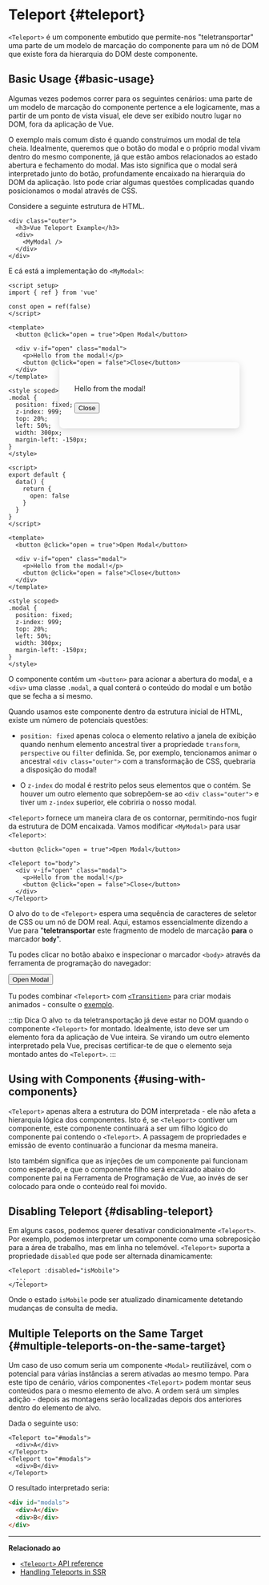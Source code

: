 # Teleport {#teleport}

 <VueSchoolLink href="https://vueschool.io/lessons/vue-3-teleport" title="Aula Gratuita sobre Teleport de Vue.js"/>

`<Teleport>` é um componente embutido que permite-nos "teletransportar" uma parte de um modelo de marcação do componente para um nó de DOM que existe fora da hierarquia do DOM deste componente.

## Basic Usage {#basic-usage}

Algumas vezes podemos correr para os seguintes cenários: uma parte de um modelo de marcação do componente pertence a ele logicamente, mas a partir de um ponto de vista visual, ele deve ser exibido noutro lugar no DOM, fora da aplicação de Vue.

O exemplo mais comum disto é quando construimos um modal de tela cheia. Idealmente, queremos que o botão do modal e o próprio modal vivam dentro do mesmo componente, já que estão ambos relacionados ao estado abertura e fechamento do modal. Mas isto significa que o modal será interpretado junto do botão, profundamente encaixado na hierarquia do DOM da aplicação. Isto pode criar algumas questões complicadas quando posicionamos o modal através de CSS.

Considere a seguinte estrutura de HTML.

```vue-html
<div class="outer">
  <h3>Vue Teleport Example</h3>
  <div>
    <MyModal />
  </div>
</div>
```

E cá está a implementação do `<MyModal>`:

<div class="composition-api">

```vue
<script setup>
import { ref } from 'vue'

const open = ref(false)
</script>

<template>
  <button @click="open = true">Open Modal</button>

  <div v-if="open" class="modal">
    <p>Hello from the modal!</p>
    <button @click="open = false">Close</button>
  </div>
</template>

<style scoped>
.modal {
  position: fixed;
  z-index: 999;
  top: 20%;
  left: 50%;
  width: 300px;
  margin-left: -150px;
}
</style>
```

</div>
<div class="options-api">

```vue
<script>
export default {
  data() {
    return {
      open: false
    }
  }
}
</script>

<template>
  <button @click="open = true">Open Modal</button>

  <div v-if="open" class="modal">
    <p>Hello from the modal!</p>
    <button @click="open = false">Close</button>
  </div>
</template>

<style scoped>
.modal {
  position: fixed;
  z-index: 999;
  top: 20%;
  left: 50%;
  width: 300px;
  margin-left: -150px;
}
</style>
```

</div>

O componente contém um `<button>` para acionar a abertura do modal, e a `<div>` uma classe `.modal`, a qual conterá o conteúdo do modal e um botão que se fecha a si mesmo.

Quando usamos este componente dentro da estrutura inicial de HTML, existe um número de potenciais questões:

- `position: fixed` apenas coloca o elemento relativo a janela de exibição quando nenhum elemento ancestral tiver a propriedade `transform`, `perspective` ou `filter` definida. Se, por exemplo, tencionamos animar o ancestral `<div class="outer">` com a transformação de CSS, quebraria a disposição do modal!

- O `z-index` do modal é restrito pelos seus elementos que o contém. Se houver um outro elemento que sobrepõem-se ao `<div class="outer">` e tiver um `z-index` superior, ele cobriria o nosso modal.

`<Teleport>` fornece um maneira clara de os contornar, permitindo-nos fugir da estrutura de DOM encaixada. Vamos modificar `<MyModal>` para usar `<Teleport>`:

```vue-html{3,8}
<button @click="open = true">Open Modal</button>

<Teleport to="body">
  <div v-if="open" class="modal">
    <p>Hello from the modal!</p>
    <button @click="open = false">Close</button>
  </div>
</Teleport>
```

O alvo do `to` de `<Teleport>` espera uma sequência de caracteres de seletor de CSS ou um nó de DOM real. Aqui, estamos essencialmente dizendo a Vue para "**teletransportar** este fragmento de modelo de marcação **para** o marcador **`body`**".

Tu podes clicar no botão abaixo e inspecionar o marcador `<body>` através da ferramenta de programação do navegador:

<script setup>
import { ref } from 'vue'
const open = ref(false)
</script>

<div class="demo">
  <button @click="open = true">Open Modal</button>
  <ClientOnly>
    <Teleport to="body">
      <div v-if="open" class="demo modal-demo">
        <p style="margin-bottom:20px">Hello from the modal!</p>
        <button @click="open = false">Close</button>
      </div>
    </Teleport>
  </ClientOnly>
</div>

<style>
.modal-demo {
  position: fixed;
  z-index: 999;
  top: 20%;
  left: 50%;
  width: 300px;
  margin-left: -150px;
  background-color: var(--vt-c-bg);
  padding: 30px;
  border-radius: 8px;
  box-shadow: 0 4px 16px rgba(0, 0, 0, 0.15);
}
</style>

Tu podes combinar `<Teleport>` com [`<Transition>`](./transition) para criar modais animados - consulte o [exemplo](/examples/#modal).

:::tip Dica
O alvo `to` da teletransportação já deve estar no DOM quando o componente `<Teleport>` for montado. Idealmente, isto deve ser um elemento fora da aplicação de Vue inteira. Se virando um outro elemento interpretado pela Vue, precisas certificar-te de que o elemento seja montado antes do `<Teleport>`.
:::

## Using with Components {#using-with-components}

`<Teleport>` apenas altera a estrutura do DOM interpretada - ele não afeta a hierarquia lógica dos componentes. Isto é, se `<Teleport>` contiver um componente, este componente continuará a ser um filho lógico do componente pai contendo o `<Teleport>`. A passagem de propriedades e emissão de evento continuarão a funcionar da mesma maneira.

Isto também significa que as injeções de um componente pai funcionam como esperado, e que o componente filho será encaixado abaixo do componente pai na Ferramenta de Programação de Vue, ao invés de ser colocado para onde o conteúdo real foi movido.

## Disabling Teleport {#disabling-teleport}

Em alguns casos, podemos querer desativar condicionalmente `<Teleport>`. Por exemplo, podemos interpretar um componente como uma sobreposição para a área de trabalho, mas em linha no telemóvel. `<Teleport>` suporta a propriedade `disabled` que pode ser alternada dinamicamente:

```vue-html
<Teleport :disabled="isMobile">
  ...
</Teleport>
```

Onde o estado `isMobile` pode ser atualizado dinamicamente detetando mudanças de consulta de media.

## Multiple Teleports on the Same Target {#multiple-teleports-on-the-same-target}

Um caso de uso comum seria um componente `<Modal>` reutilizável, com o potencial para várias instâncias a serem ativadas ao mesmo tempo. Para este tipo de cenário, vários componentes `<Teleport>` podem montar seus conteúdos para o mesmo elemento de alvo. A ordem será um simples adição - depois as montagens serão localizadas depois dos anteriores dentro do elemento de alvo.

Dada o seguinte uso:

```vue-html
<Teleport to="#modals">
  <div>A</div>
</Teleport>
<Teleport to="#modals">
  <div>B</div>
</Teleport>
```

O resultado interpretado seria:

```html
<div id="modals">
  <div>A</div>
  <div>B</div>
</div>
```

---

**Relacionado ao**

- [`<Teleport>` API reference](/api/built-in-components#teleport)
- [Handling Teleports in SSR](/guide/scaling-up/ssr#teleports)
